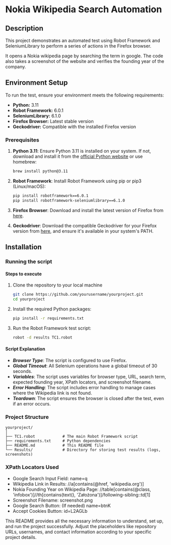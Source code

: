 # Nokia Wikipedia Search Automation

## Description
This project demonstrates an automated test using Robot Framework and SeleniumLibrary to perform a series of actions in the Firefox browser.

It opens a Nokia wikipedia page by searching the term in google. The code also takes a screenshot of the website and verifies the founding year of the company.

## Environment Setup

To run the test, ensure your environment meets the following requirements:

- **Python:** 3.11
- **Robot Framework:** 6.0.1
- **SeleniumLibrary:** 6.1.0
- **Firefox Browser:** Latest stable version
- **Geckodriver:** Compatible with the installed Firefox version

### Prerequisites

1. **Python 3.11**: Ensure Python 3.11 is installed on your system. If not, download and install it from the [official Python website](https://www.python.org/downloads/) or use homebrew:
   ```bash
   brew install python@3.11

3. **Robot Framework**: Install Robot Framework using pip or pip3 (Linux/macOS):
   ```bash
   pip install robotframework==6.0.1
   pip install robotframework-seleniumlibrary==6.1.0

4. **Firefox Browser**: Download and install the latest version of Firefox from [here](https://www.mozilla.org/en-US/firefox/new).

5. **Geckodriver**: Download the compatible Geckodriver for your Firefox version from [here](https://github.com/mozilla/geckodriver/releases), and ensure it's available in your system's PATH.
## Installation

### Running the script

#### Steps to execute

1. Clone the repository to your local machine
    ```bash
    git clone https://github.com/yourusername/yourproject.git
    cd yourproject

2. Install the required Python packages:
    ```bash
    pip install -r requirements.txt

3. Run the Robot Framework test script:
   ```bash
   robot -d results TC1.robot

#### Script Explanation
- ***Browser Type***: The script is configured to use Firefox.
- ***Global Timeout***: All Selenium operations have a global timeout of 30 seconds.
- ***Variables***: The script uses variables for browser type, URL, search term, expected founding year, XPath locators, and screenshot filename.
- ***Error Handling***: The script includes error handling to manage cases where the Wikipedia link is not found.
- ***Teardown***: The script ensures the browser is closed after the test, even if an error occurs.

###  Project Structure
    yourproject/
    │
    ├── TC1.robot            # The main Robot Framework script
    ├── requirements.txt     # Python dependencies
    ├── README.md            # This README file
    └── Results/             # Directory for storing test results (logs, screenshots)

### XPath Locators Used
- Google Search Input Field: name=q
- Wikipedia Link in Results: //a[contains(@href, 'wikipedia.org')]
- Nokia Founding Year on Wikipedia Page: //table[contains(@class, 'infobox')]//th[contains(text(), 'Założona')]/following-sibling::td[1]
- Screenshot Filename: screenshot.png
- Google Search Button: (If needed) name=btnK
- Accept Cookies Button: id=L2AGLb

This README provides all the necessary information to understand, set up, and run the project successfully. Adjust the placeholders like repository URLs, usernames, and contact information according to your specific project details.






